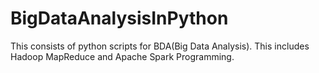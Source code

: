 # BigDataAnalysisInPython
This consists of python scripts for BDA(Big Data Analysis). This includes Hadoop MapReduce and Apache Spark Programming.
